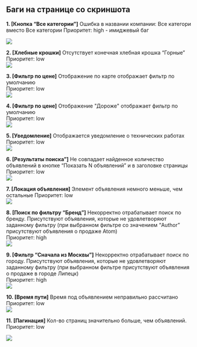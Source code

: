 ## Баги на странице со скриншота

**1. [Кнопка “Все категории”]** Ошибка в названии компании: Все категори вместо Все категории
Приоритет: high - имиджевый баг 

![](Task_1_screenshots/bug_1.png)

**2. [Хлебные крошки]** Отсутствует конечная хлебная крошка “Горные”  
Приоритет: low  
![](Task_1_screenshots/bug_2.png)

**3. [Фильтр по цене]** Отображение по карте отображает фильтр по умолчанию  
Приоритет: low  
![](Task_1_screenshots/bug_3.png)

**4. [Фильтр по цене]** Отображение "Дороже" отображает фильтр по умолчанию  
Приоритет: low  
![](Task_1_screenshots/bug_4.png)

**5. [Уведомление]** Отображается уведомление о технических работах  
Приоритет: low  
![](Task_1_screenshots/bug_5.png)

**6. [Результаты поиска”]** Не совпадает найденное количество объявлений в кнопке “Показать N объявлений” и в заголовке страницы  
Приоритет: low  
![](Task_1_screenshots/bug_6.png)

**7. [Локация объявления]** Элемент объявления немного меньше, чем остальные 
Приоритет: low  
![](Task_1_screenshots/bug_7.png)

**8. [Поиск по фильтру “Бренд”]** Некорректно отрабатывает поиск по бренду. Присутствуют объявления, которые не удовлетворяют заданному фильтру (при выбранном фильтре  со значением “Author” присутствуют объявления о продаже Atom)  
Приоритет: high  
![](Task_1_screenshots/bug_8.png)

**9. [Фильтр “Сначала из Москвы”]** Некорректно отрабатывает поиск по городу. Присутствуют объявления, которые не удовлетворяют заданному фильтру (при выбранном фильтре присутствуют объявления о продаже в городе Липецк)   
Приоритет: high  
![](Task_1_screenshots/bug_9.png)

**10. [Время пути]** Время под объявлением неправильно рассчитано   
Приоритет: low  
![](Task_1_screenshots/bug_10.png)

**11. [Пагинация]** Кол-во страниц значительно больше, чем объявлений.  
Приоритет: low

![](Task_1_screenshots/bug_11.png)
